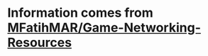 # Information comes from [MFatihMAR/Game-Networking-Resources](https://github.com/MFatihMAR/Game-Networking-Resources)

